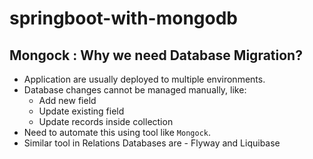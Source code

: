 # springboot-with-mongodb

## Mongock : Why we need Database Migration?

- Application are usually deployed to multiple environments.
- Database changes cannot be managed manually, like:
    - Add new field
    - Update existing field
    - Update records inside collection
- Need to automate this using tool like `Mongock`.
- Similar tool in Relations Databases are - Flyway and Liquibase
